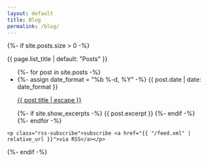 ```yaml
---
layout: default
title: Blog
permalink: /blog/
---
```

{%- if site.posts.size > 0 -%}
    <p class="h4">{{ page.list_title | default: "Posts" }}</p>
    <ul class="list-unstyled">
      {%- for post in site.posts -%}
      <li>
        <span class="text-muted">
          {%- assign date_format = "%b %-d, %Y" -%}
          {{ post.date | date: date_format }}
        </span>
        <p class="h5">
          <a href="{{ post.url | relative_url }}">
            {{ post.title | escape }}
          </a>
        </p>
        {%- if site.show_excerpts -%}
          {{ post.excerpt }}
        {%- endif -%}
      </li>
      {%- endfor -%}
    </ul>

    <p class="rss-subscribe">subscribe <a href="{{ "/feed.xml" | relative_url }}">via RSS</a></p>
  {%- endif -%}